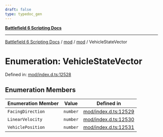 ```yaml
---
draft: false
type: typedoc_gen
---
```


[**Battlefield 6 Scripting Docs**](../../../_index.md)

***

[Battlefield 6 Scripting Docs](../../../_index.md) / [mod](../../_index.md) / [mod](../_index.md) / VehicleStateVector

# Enumeration: VehicleStateVector

Defined in: [mod/index.d.ts:12528](https://github.com/battlefield-portal-community/portal-docs/blob/ff09b2690670f74de7e97198022e5a97ff1161ff/generators/santiago/mod/index.d.ts#L12528)

## Enumeration Members

| Enumeration Member | Value | Defined in |
| ------ | ------ | ------ |
| <a id="facingdirection"></a> `FacingDirection` | `number` | [mod/index.d.ts:12529](https://github.com/battlefield-portal-community/portal-docs/blob/ff09b2690670f74de7e97198022e5a97ff1161ff/generators/santiago/mod/index.d.ts#L12529) |
| <a id="linearvelocity"></a> `LinearVelocity` | `number` | [mod/index.d.ts:12530](https://github.com/battlefield-portal-community/portal-docs/blob/ff09b2690670f74de7e97198022e5a97ff1161ff/generators/santiago/mod/index.d.ts#L12530) |
| <a id="vehicleposition"></a> `VehiclePosition` | `number` | [mod/index.d.ts:12531](https://github.com/battlefield-portal-community/portal-docs/blob/ff09b2690670f74de7e97198022e5a97ff1161ff/generators/santiago/mod/index.d.ts#L12531) |
